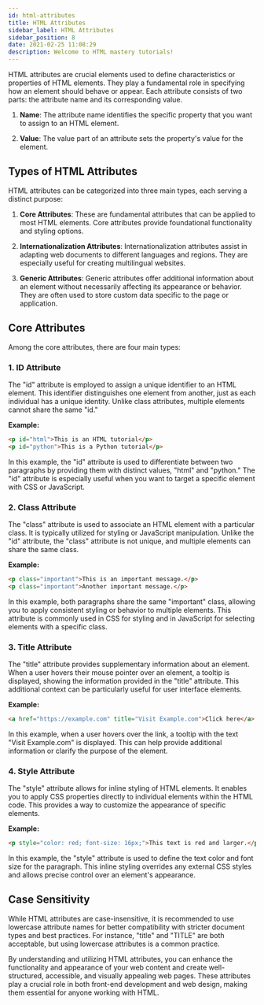 ```yaml
---
id: html-attributes
title: HTML Attributes
sidebar_label: HTML Attributes
sidebar_position: 8
date: 2021-02-25 11:08:29
description: Welcome to HTML mastery tutorials!
---
```


HTML attributes are crucial elements used to define characteristics or properties of HTML elements. They play a fundamental role in specifying how an element should behave or appear. Each attribute consists of two parts: the attribute name and its corresponding value.

1. **Name**: The attribute name identifies the specific property that you want to assign to an HTML element.

2. **Value**: The value part of an attribute sets the property's value for the element.

## Types of HTML Attributes

HTML attributes can be categorized into three main types, each serving a distinct purpose:

1. **Core Attributes**: These are fundamental attributes that can be applied to most HTML elements. Core attributes provide foundational functionality and styling options. 

2. **Internationalization Attributes**: Internationalization attributes assist in adapting web documents to different languages and regions. They are especially useful for creating multilingual websites.

3. **Generic Attributes**: Generic attributes offer additional information about an element without necessarily affecting its appearance or behavior. They are often used to store custom data specific to the page or application.

## Core Attributes

Among the core attributes, there are four main types:

### 1. ID Attribute

The "id" attribute is employed to assign a unique identifier to an HTML element. This identifier distinguishes one element from another, just as each individual has a unique identity. Unlike class attributes, multiple elements cannot share the same "id."

**Example:**

```html
<p id="html">This is an HTML tutorial</p>
<p id="python">This is a Python tutorial</p>
```

In this example, the "id" attribute is used to differentiate between two paragraphs by providing them with distinct values, "html" and "python." The "id" attribute is especially useful when you want to target a specific element with CSS or JavaScript.

### 2. Class Attribute

The "class" attribute is used to associate an HTML element with a particular class. It is typically utilized for styling or JavaScript manipulation. Unlike the "id" attribute, the "class" attribute is not unique, and multiple elements can share the same class.

**Example:**

```html
<p class="important">This is an important message.</p>
<p class="important">Another important message.</p>
```

In this example, both paragraphs share the same "important" class, allowing you to apply consistent styling or behavior to multiple elements. This attribute is commonly used in CSS for styling and in JavaScript for selecting elements with a specific class.

### 3. Title Attribute

The "title" attribute provides supplementary information about an element. When a user hovers their mouse pointer over an element, a tooltip is displayed, showing the information provided in the "title" attribute. This additional context can be particularly useful for user interface elements.

**Example:**

```html
<a href="https://example.com" title="Visit Example.com">Click here</a>
```

In this example, when a user hovers over the link, a tooltip with the text "Visit Example.com" is displayed. This can help provide additional information or clarify the purpose of the element.

### 4. Style Attribute

The "style" attribute allows for inline styling of HTML elements. It enables you to apply CSS properties directly to individual elements within the HTML code. This provides a way to customize the appearance of specific elements.

**Example:**

```html
<p style="color: red; font-size: 16px;">This text is red and larger.</p>
```

In this example, the "style" attribute is used to define the text color and font size for the paragraph. This inline styling overrides any external CSS styles and allows precise control over an element's appearance.

## Case Sensitivity

While HTML attributes are case-insensitive, it is recommended to use lowercase attribute names for better compatibility with stricter document types and best practices. For instance, "title" and "TITLE" are both acceptable, but using lowercase attributes is a common practice.

By understanding and utilizing HTML attributes, you can enhance the functionality and appearance of your web content and create well-structured, accessible, and visually appealing web pages. These attributes play a crucial role in both front-end development and web design, making them essential for anyone working with HTML.